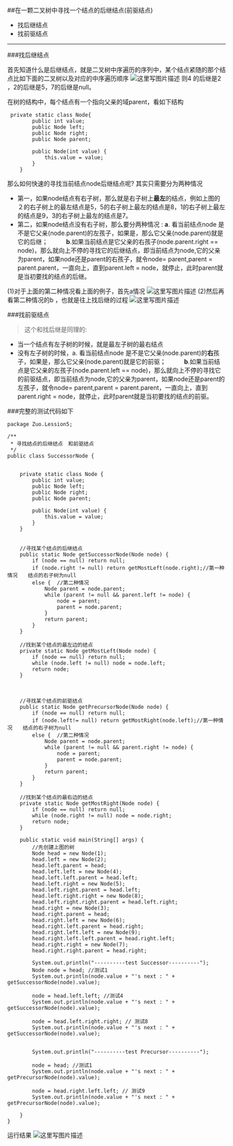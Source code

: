 ﻿##在一颗二叉树中寻找一个结点的后继结点(前驱结点)

 - 找后继结点
 - 找前驱结点
***
###找后继结点

 首先知道什么是后继结点，就是二叉树中序遍历的序列中，某个结点紧随的那个结点比如下面的二叉树以及对应的中序遍历顺序
![这里写图片描述](https://img-blog.csdn.net/20180718134326614?watermark/2/text/aHR0cHM6Ly9ibG9nLmNzZG4ubmV0L3p4enh6eDAxMTk=/font/5a6L5L2T/fontsize/400/fill/I0JBQkFCMA==/dissolve/70)
则4 的后继是2 ，2的后继是5，7的后继是null。

在树的结构中，每个结点有一个指向父亲的域parent，看如下结构

```
 private static class Node{
        public int value;
        public Node left;
        public Node right;
        public Node parent;

        public Node(int value) {
            this.value = value;
        }
    }

```


那么如何快速的寻找当前结点node后继结点呢? 其实只需要分为两种情况

 - 第一，如果node结点有右子树，那么就是右子树上**最左**的结点，例如上图的２的右子树上的最左结点是5，5的右子树上最左的结点是8，1的右子树上最左的结点是9，3的右子树上最左的结点是7。
 - 第二，如果node结点没有右子树，那么要分两种情况 : **a**. 看当前结点node 是不是它父亲(node.parent)的左孩子，如果是，那么它父亲(node.parent)就是它的后继；　　　**b**.如果当前结点是它父亲的右孩子(node.parent.right == node)，那么就向上不停的寻找它的后继结点，即当前结点为node,它的父亲为parent，如果node还是parent的右孩子，就令node= parent,parent = parent.parent，一直向上，直到parent.left = node，就停止，此时parent就是当初要找的结点的后继。
 
(1)对于上面的第二种情况看上面的例子，首先a情况
![这里写图片描述](https://img-blog.csdn.net/20180718135949938?watermark/2/text/aHR0cHM6Ly9ibG9nLmNzZG4ubmV0L3p4enh6eDAxMTk=/font/5a6L5L2T/fontsize/400/fill/I0JBQkFCMA==/dissolve/70)
(2)然后再看第二种情况的b ，也就是往上找后继的过程
![这里写图片描述](https://img-blog.csdn.net/20180718140603488?watermark/2/text/aHR0cHM6Ly9ibG9nLmNzZG4ubmV0L3p4enh6eDAxMTk=/font/5a6L5L2T/fontsize/400/fill/I0JBQkFCMA==/dissolve/70)


###找前驱结点

> 这个和找后继是同理的: 
> 
 - 当一个结点有左子树的时候，就是最左子树的最右结点
 - 没有左子树的时候，a. 看当前结点node 是不是它父亲(node.parent)的**右**孩子，如果是，那么它父亲(node.parent)就是它的前驱；　　　**b**.如果当前结点是它父亲的左孩子(node.parent.left == node)，那么就向上不停的寻找它的前驱结点，即当前结点为node,它的父亲为parent，如果node还是parent的左孩子，就令node= parent,parent = parent.parent，一直向上，直到parent.right = node，就停止，此时parent就是当初要找的结点的前驱。

###完整的测试代码如下

```
package Zuo.Lession5;

/**
 * 寻找结点的后继结点　和前驱结点
 */
public class SuccessorNode {


    private static class Node {
        public int value;
        public Node left;
        public Node right;
        public Node parent;

        public Node(int value) {
            this.value = value;
        }
    }


    //寻找某个结点的后继结点
    public static Node getSuccessorNode(Node node) {
        if (node == null) return null;
        if (node.right != null) return getMostLeft(node.right);//第一种情况　　结点的右子树为null
        else {  //第二种情况
            Node parent = node.parent;
            while (parent != null && parent.left != node) {
                node = parent;
                parent = node.parent;
            }
            return parent;
        }
    }

    //找到某个结点的最左边的结点
    private static Node getMostLeft(Node node) {
        if (node == null) return null;
        while (node.left != null) node = node.left;
        return node;
    }



    //寻找某个结点的前驱结点
    public static Node getPrecursorNode(Node node) {
        if (node == null) return null;
        if (node.left!= null) return getMostRight(node.left);//第一种情况　　结点的右子树为null
        else {  //第二种情况
            Node parent = node.parent;
            while (parent != null && parent.right != node) {
                node = parent;
                parent = node.parent;
            }
            return parent;
        }
    }

    //找到某个结点的最右边的结点
    private static Node getMostRight(Node node) {
        if (node == null) return null;
        while (node.right != null) node = node.right;
        return node;
    }

    public static void main(String[] args) {
        //先创建上图的树
        Node head = new Node(1);
        head.left = new Node(2);
        head.left.parent = head;
        head.left.left = new Node(4);
        head.left.left.parent = head.left;
        head.left.right = new Node(5);
        head.left.right.parent = head.left;
        head.left.right.right = new Node(8);
        head.left.right.right.parent = head.left.right;
        head.right = new Node(3);
        head.right.parent = head;
        head.right.left = new Node(6);
        head.right.left.parent = head.right;
        head.right.left.left = new Node(9);
        head.right.left.left.parent = head.right.left;
        head.right.right = new Node(7);
        head.right.right.parent = head.right;

        System.out.println("----------test Successor----------");
        Node node = head; //测试1
        System.out.println(node.value + "'s next : " + getSuccessorNode(node).value);

        node = head.left.left; //测试4
        System.out.println(node.value + "'s next : " + getSuccessorNode(node).value);

        node = head.left.right.right; // 测试8
        System.out.println(node.value + "'s next : " + getSuccessorNode(node).value);


        System.out.println("----------test Precursor----------");

        node = head; //测试1
        System.out.println(node.value + "'s next : " + getPrecursorNode(node).value);

        node = head.right.left.left; // 测试9
        System.out.println(node.value + "'s next : " + getPrecursorNode(node).value);

    }
}

```
运行结果
![这里写图片描述](https://img-blog.csdn.net/20180718143310389?watermark/2/text/aHR0cHM6Ly9ibG9nLmNzZG4ubmV0L3p4enh6eDAxMTk=/font/5a6L5L2T/fontsize/400/fill/I0JBQkFCMA==/dissolve/70)

